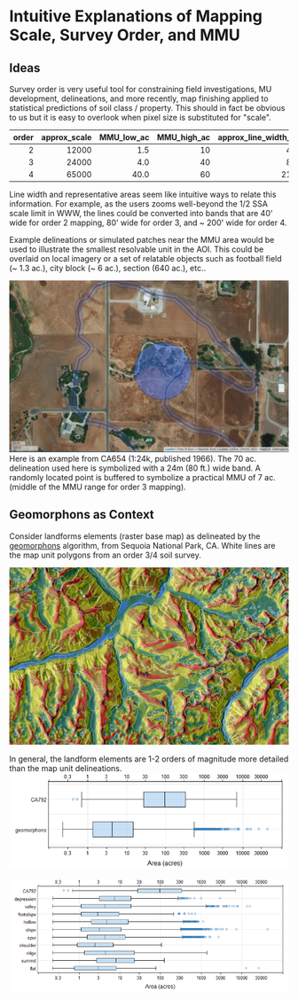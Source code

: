 # Intuitive Explanations of Mapping Scale, Survey Order, and MMU



## Ideas

Survey order is very useful tool for constraining field investigations, MU development, delineations, and more recently, map finishing applied to statistical predictions of soil class / property. This should in fact be obvious to us but it is easy to overlook when pixel size is substituted for "scale".


| order| approx_scale| MMU_low_ac| MMU_high_ac| approx_line_width_ft| n_30m_px_low| n_30m_px_high| n_90m_px_low| n_90m_px_high| single_px_size_m|
|-----:|------------:|----------:|-----------:|--------------------:|------------:|-------------:|------------:|-------------:|----------------:|
|     2|        12000|        1.5|          10|                   40|            7|            45|            1|             5|              150|
|     3|        24000|        4.0|          40|                   80|           18|           180|            2|            20|              280|
|     4|        65000|       40.0|          60|                  215|          180|          2790|           20|           310|              450|


Line width and representative areas seem like intuitive ways to relate this information. For example, as the users zooms well-beyond the 1/2 SSA scale limit in WWW, the lines could be converted into bands that are 40' wide for order 2 mapping, 80' wide for order 3, and ~ 200' wide for order 4.

Example delineations or simulated patches near the MMU area would be used to illustrate the smallest resolvable unit in the AOI. This could be overlaid on local imagery or a set of relatable objects such as football field (~ 1.3 ac.), city block (~ 6 ac.), section (640 ac.), etc..


![](example-CA654.jpg)
Here is an example from CA654 (1:24k, published 1966). The 70 ac. delineation used here is symbolized with a 24m (80 ft.) wide band. A randomly located point is buffered to symbolize a practical MMU of 7 ac. (middle of the MMU range for order 3 mapping).


## Geomorphons as Context
Consider landforms elements (raster base map) as delineated by the [geomorphons](https://grass.osgeo.org/grass77/manuals/r.geomorphon.html) algorithm, from Sequoia National Park, CA. White lines are the map unit polygons from an order 3/4 soil survey.


![](geomorphons/CA792-forms30-mu-example.jpg)


In general, the landform elements are 1-2 orders of magnitude more detailed than the map unit delineations.
![](geomorphons/CA792-comparison-all-forms.png)

![](geomorphons/CA792-comparison.png)


